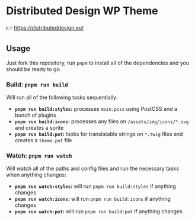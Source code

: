 # Distributed Design WP Theme

👉 https://distributeddesign.eu/

## Usage

Just fork this repository, run `pnpm` to install all of the dependencies and you should be ready to go.

### Build: `pnpm run build`
Will run all of the following tasks sequentially:
- **`pnpm run build:styles`:** processes `main.pcss` using PostCSS and a bunch of plugins
- **`pnpm run build:icons`:** processes any files on `/assets/img/icons/*.svg` and creates a sprite
- **`pnpm run build:pot`:** looks for translatable strings on `*.twig` files and creates a `theme.pot` file

### Watch: `pnpm run watch`
Will watch all of the paths and config files and run the necessary tasks when anything changes:
- **`pnpm run watch:styles`:** will run `pnpm run build:styles` if anything changes
- **`pnpm run watch:icons`:** will run `pnpm run build:icons` if anything changes
- **`pnpm run watch:pot`:** will run `pnpm run build:pot` if anything changes
